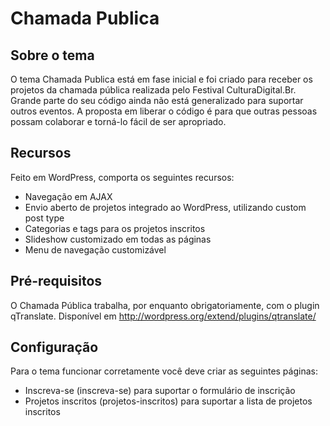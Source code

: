 Chamada Publica
===============

Sobre o tema
------------

O tema Chamada Publica está em fase inicial e foi criado para receber os projetos da chamada pública realizada pelo Festival CulturaDigital.Br. Grande parte do seu código ainda não está generalizado para suportar outros eventos. A proposta em liberar o código é para que outras pessoas possam colaborar e torná-lo fácil de ser apropriado.

Recursos
--------

Feito em WordPress, comporta os seguintes recursos:

* Navegação em AJAX
* Envio aberto de projetos integrado ao WordPress, utilizando custom post type
* Categorias e tags para os projetos inscritos
* Slideshow customizado em todas as páginas
* Menu de navegação customizável


Pré-requisitos
--------------

O Chamada Pública trabalha, por enquanto obrigatoriamente, com o plugin qTranslate. Disponível em http://wordpress.org/extend/plugins/qtranslate/


Configuração
------------

Para o tema funcionar corretamente você deve criar as seguintes páginas:

* Inscreva-se (inscreva-se) para suportar o formulário de inscrição
* Projetos inscritos (projetos-inscritos) para suportar a lista de projetos inscritos
